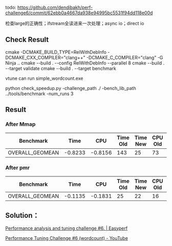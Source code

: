 todo: https://github.com/dendibakh/perf-challenge6/commit/62ebb0a4667da938e94995bc5531f94dd118e00d

检查large的正确性；ifstream全读进来一次处理；async io；direct io

## Check Result

cmake -DCMAKE_BUILD_TYPE=RelWithDebInfo -DCMAKE_CXX_COMPILER="clang++" -DCMAKE_C_COMPILER="clang" -G Ninja ..
cmake --build . --config RelWithDebInfo --parallel 8
cmake --build . --target validate
cmake --build . --target benchmark

vtune can run simple_wordcount.exe

python check_speedup.py -challenge_path ./ -bench_lib_path ../tools/benchmark -num_runs 3

## Result
### After Mmap

| Benchmark | Time | CPU | Time Old | Time New | CPU Old | CPU New |
| ---- | ---- | ---- | ---- | ---- | ---- | ---- |
| OVERALL_GEOMEAN | -0.8233 | -0.8156 | 143 | 25 | 73 | 13 |

### After pmr
| Benchmark | Time | CPU | Time Old | Time New | CPU Old | CPU New |
| ---- | ---- | ---- | ---- | ---- | ---- | ---- |
| OVERALL_GEOMEAN |  -0.1135 | -0.1831 | 25 | 22 | 16 | 13 |

## Solution：

[Performance analysis and tuning challenge #6. | Easyperf](https://easyperf.net/blog/2022/05/28/Performance-analysis-and-tuning-contest-6)

[Performance Tuning Challenge #6 (wordcount) - YouTube](https://www.youtube.com/watch?v=R_yX0XjdSBY)